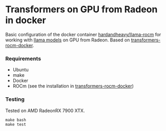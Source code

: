 # Transformers on GPU from Radeon in docker
Basic configuration of the docker container [hardandheavy/llama-rocm](https://hub.docker.com/repository/docker/hardandheavy/llama-rocm/general) for working with [llama models](https://huggingface.co) on GPU from Radeon. Based on [transformers-rocm-docker](https://github.com/HardAndHeavy/transformers-rocm-docker).

### Requirements
* Ubuntu
* make
* Docker
* ROCm (see the installation in [transformers-rocm-docker](https://github.com/HardAndHeavy/transformers-rocm-docker?tab=readme-ov-file#install-rocm))

### Testing
Tested on AMD RadeonRX 7900 XTX.
```
make bash
make test
```
